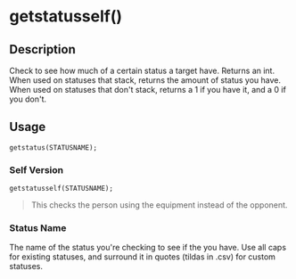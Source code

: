 # getstatusself()
## Description
Check to see how much of a certain status a target have. Returns an int. When used on statuses that stack, returns the amount of status you have. When used on statuses that don't stack, returns a 1 if you have it, and a 0 if you don't.

## Usage
`getstatus(STATUSNAME);`

### Self Version
`getstatusself(STATUSNAME);`
> This checks the person using the equipment instead of the opponent.

### Status Name
The name of the status you're checking to see if the you have. Use all caps for existing statuses, and surround it in quotes (tildas in .csv) for custom statuses.